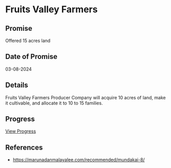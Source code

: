 # Fruits Valley Farmers

## Promise

Offered 15 acres land

## Date of Promise

03-08-2024

## Details

Fruits Valley Farmers Producer Company will acquire 10 acres of land, make it cultivable, and allocate it to 10 to 15 families.

## Progress

[View Progress](../progress/kerala_police_housing_society.md)

## References

- https://marunadanmalayalee.com/recommended/mundakai-8/
